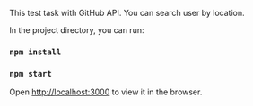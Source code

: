 This test task with GitHub API. You can search user by location.

In the project directory, you can run:

### `npm install`
### `npm start`

Open [http://localhost:3000](http://localhost:3000) to view it in the browser.